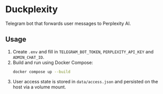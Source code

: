 # Duckplexity

Telegram bot that forwards user messages to Perplexity AI.

## Usage
1. Create `.env` and fill in `TELEGRAM_BOT_TOKEN`, `PERPLEXITY_API_KEY` and `ADMIN_CHAT_ID`.
2. Build and run using Docker Compose:
   ```bash
   docker compose up --build
   ```
3. User access state is stored in `data/access.json` and persisted on the host via a volume mount.
